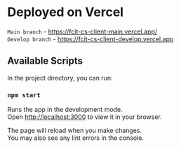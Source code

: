 # Deployed on Vercel

`Main branch` - https://fcit-cs-client-main.vercel.app/ \
`Develop branch` - https://fcit-cs-client-develop.vercel.app

## Available Scripts

In the project directory, you can run:

### `npm start`

Runs the app in the development mode.\
Open [http://localhost:3000](http://localhost:3000) to view it in your browser.

The page will reload when you make changes.\
You may also see any lint errors in the console.



